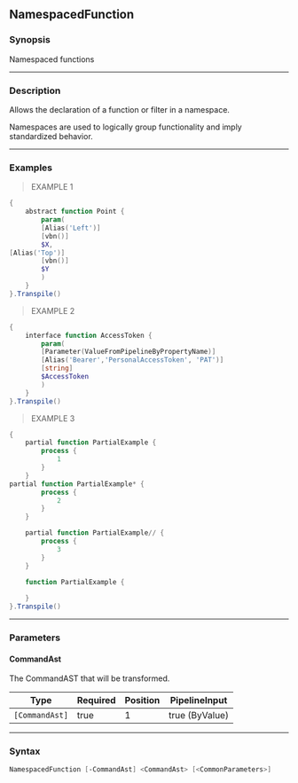 NamespacedFunction
------------------




### Synopsis
Namespaced functions



---


### Description

Allows the declaration of a function or filter in a namespace.

Namespaces are used to logically group functionality and imply standardized behavior.



---


### Examples
> EXAMPLE 1

```PowerShell
{
    abstract function Point {
        param(
        [Alias('Left')]
        [vbn()]
        $X,
[Alias('Top')]
        [vbn()]
        $Y
        )
    }
}.Transpile()
```
> EXAMPLE 2

```PowerShell
{
    interface function AccessToken {
        param(
        [Parameter(ValueFromPipelineByPropertyName)]
        [Alias('Bearer','PersonalAccessToken', 'PAT')]
        [string]
        $AccessToken
        )
    }
}.Transpile()
```
> EXAMPLE 3

```PowerShell
{
    partial function PartialExample {
        process {
            1
        }
    }
partial function PartialExample* {
        process {
            2
        }
    }

    partial function PartialExample// {
        process {
            3
        }
    }        

    function PartialExample {
        
    }
}.Transpile()
```


---


### Parameters
#### **CommandAst**

The CommandAST that will be transformed.






|Type          |Required|Position|PipelineInput |
|--------------|--------|--------|--------------|
|`[CommandAst]`|true    |1       |true (ByValue)|





---


### Syntax
```PowerShell
NamespacedFunction [-CommandAst] <CommandAst> [<CommonParameters>]
```
